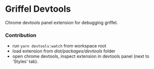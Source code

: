 # Griffel Devtools

Chrome devtools panel extension for debugging griffel.

### Contribution

- run `yarn devtools:watch` from workspace root
- load extension from _dist/packages/devtools_ folder
- open chrome devtools, inspect extension in devtools panel (next to 'Styles' tab).
